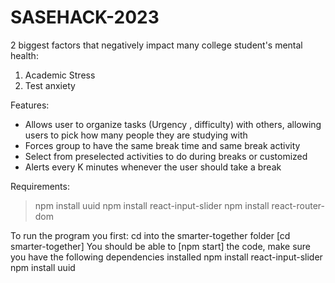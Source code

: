 # SASEHACK-2023 

2 biggest factors that negatively impact many college student's mental health:
 1. Academic Stress 
 2. Test anxiety

Features:
- Allows user to organize tasks (Urgency , difficulty) with others, allowing users to pick how many people they are studying with
- Forces group to have the same break time and same break activity
- Select from preselected activities to do during breaks or customized
- Alerts every K minutes whenever the user should take a break


Requirements:
> npm install uuid
> npm install react-input-slider 
> npm install react-router-dom

To run the program you first:
cd into the smarter-together folder [cd smarter-together]
You should be able to [npm start] the code, make sure you have the following dependencies installed
npm install react-input-slider
npm install uuid
